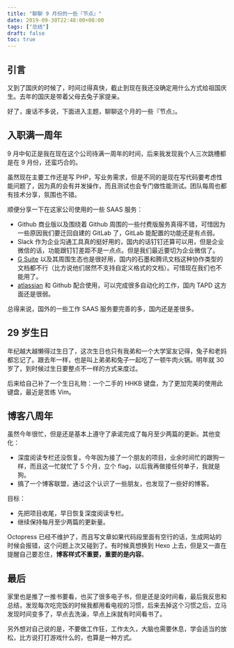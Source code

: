 ```yaml
---
title: "聊聊 9 月份的一些『节点』"
date: 2019-09-30T22:48:00+08:00
tags: ["总结"] 
draft: false
toc: true
---
```


## 引言

又到了国庆的时候了，时间过得真快，截止到现在我还没确定用什么方式给祖国庆生。去年的国庆是带着父母去兔子家提亲。

好了，废话不多说，下面进入主题，聊聊这个月的一些『节点』。

<!--more-->

## 入职满一周年

9 月中旬正是我在现在这个公司待满一周年的时间，后来我发现我个人三次跳槽都是在 9 月份，还蛮巧合的。

虽然现在主要工作还是写 PHP，写业务需求，但是不同的是现在写代码要考虑性能问题了，因为真的会有并发操作，而且测试也会专门做性能测试。团队每周也都有技术分享，氛围也不错。

顺便分享一下在这家公司使用的一些 SAAS 服务：

- Github 商业版以及围绕着 Github 周围的一些付费版服务真得不错，可惜因为一些原因我们要迁回自建的 GitLab 了，GitLab 能配置的功能还是有点弱。
- Slack 作为企业沟通工具真的挺好用的，国内的话钉钉还算可以用，但是企业微信的话，功能跟钉钉差距不是一点点。但是我们最近要切为企业微信了。
- [G Suite](https://gsuite.google.com/) 以及其周围生态也是很好用，国内的石墨和腾讯文档这种协作类型的文档都不行（比方说他们居然不支持自定义格式的文档）。可惜现在我们也不能用了。
- [atlassian](https://www.atlassian.com/software) 和 Github 配合使用，可以完成很多自动化的工作，国内 TAPD 这方面还是很弱。

总得来说，国外的一些工作 SAAS 服务要完善的多，国内还是差很多。

## 29 岁生日

年纪越大越懒得过生日了，这次生日也只有我弟和一个大学室友记得，兔子和老妈都忘记了。跟去年一样，也是叫上弟弟和兔子一起吃了一顿牛肉火锅。明年就 30 岁了，到时候过生日要整点不一样的方式来度过。

后来给自己补了一个生日礼物：一个二手的 HHKB 键盘，为了更加完美的使用此键盘，最近是苦练 Vim。

## 博客八周年

虽然今年很忙，但是还是基本上遵守了承诺完成了每月至少两篇的更新。其他变化：

- 深度阅读专栏还没恢复。今年因为接了一个朋友的项目，业余时间忙的跟狗一样，而且这一忙就忙了 5 个月，立个 flag，以后我再做接任何单子，我就是狗。
- 搞了一个博客联盟，通过这个认识了一些朋友，也发现了一些好的博客。

目标：

- 先把项目收尾，早日恢复深度阅读专栏。
- 继续保持每月至少两篇的更新量。


Octopress 已经不维护了，而且写文章如果代码段里面有空行的话，生成网站的时候会报错，这个问题上次又碰到了。有时候真想换到 Hexo 上去，但是又一直在提醒自己要忍住，**博客样式不重要，重要的是内容**。

## 最后

家里也是推了一推书要看，也买了很多电子书，但是还是没时间看，最后我反思和总结，发现每次吃完饭的时候我都用看电视的习惯，后来去掉这个习惯之后，立马发现时间变多了，早点去洗澡，早点上床就有时间看书了。

另外想对自己说的是，不要做工作狂，工作太久，大脑也需要休息，学会适当的放松，比方说打打游戏什么的，也算是一种方式。